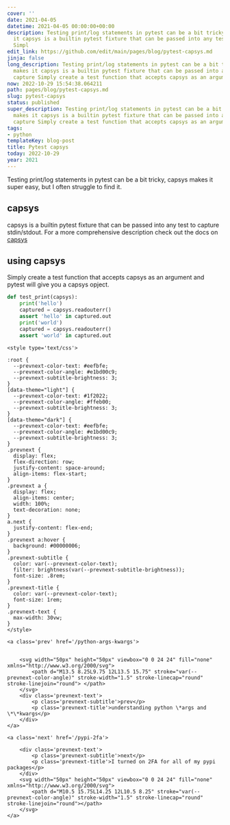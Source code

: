 ```yaml
---
cover: ''
date: 2021-04-05
datetime: 2021-04-05 00:00:00+00:00
description: Testing print/log statements in pytest can be a bit tricky, capsys makes
  it capsys is a builtin pytest fixture that can be passed into any test to capture
  Simpl
edit_link: https://github.com/edit/main/pages/blog/pytest-capsys.md
jinja: false
long_description: Testing print/log statements in pytest can be a bit tricky, capsys
  makes it capsys is a builtin pytest fixture that can be passed into any test to
  capture Simply create a test function that accepts capsys as an argument and pytest
now: 2022-10-29 15:54:38.064211
path: pages/blog/pytest-capsys.md
slug: pytest-capsys
status: published
super_description: Testing print/log statements in pytest can be a bit tricky, capsys
  makes it capsys is a builtin pytest fixture that can be passed into any test to
  capture Simply create a test function that accepts capsys as an argument and pytest
tags:
- python
templateKey: blog-post
title: Pytest capsys
today: 2022-10-29
year: 2021
---
```


Testing print/log statements in pytest can be a bit tricky, capsys makes it
super easy, but I often struggle to find it.


## capsys

capsys is a builtin pytest fixture that can be passed into any test to capture
stdin/stdout.  For a more comprehensive description check out the docs on
[capsys](https://docs.pytest.org/en/stable/capture.html#accessing-captured-output-from-a-test-function)

## using capsys

Simply create a test function that accepts capsys as an argument and pytest
will give you a capsys opject.

```python
def test_print(capsys):
    print('hello')
    captured = capsys.readouterr()
    assert 'hello' in captured.out
    print('world')
    captured = capsys.readouterr()
    assert 'world' in captured.out
```
<div class='prevnext'>

    <style type='text/css'>

    :root {
      --prevnext-color-text: #eefbfe;
      --prevnext-color-angle: #e1bd00c9;
      --prevnext-subtitle-brightness: 3;
    }
    [data-theme="light"] {
      --prevnext-color-text: #1f2022;
      --prevnext-color-angle: #ffeb00;
      --prevnext-subtitle-brightness: 3;
    }
    [data-theme="dark"] {
      --prevnext-color-text: #eefbfe;
      --prevnext-color-angle: #e1bd00c9;
      --prevnext-subtitle-brightness: 3;
    }
    .prevnext {
      display: flex;
      flex-direction: row;
      justify-content: space-around;
      align-items: flex-start;
    }
    .prevnext a {
      display: flex;
      align-items: center;
      width: 100%;
      text-decoration: none;
    }
    a.next {
      justify-content: flex-end;
    }
    .prevnext a:hover {
      background: #00000006;
    }
    .prevnext-subtitle {
      color: var(--prevnext-color-text);
      filter: brightness(var(--prevnext-subtitle-brightness));
      font-size: .8rem;
    }
    .prevnext-title {
      color: var(--prevnext-color-text);
      font-size: 1rem;
    }
    .prevnext-text {
      max-width: 30vw;
    }
    </style>
    
    <a class='prev' href='/python-args-kwargs'>
    

        <svg width="50px" height="50px" viewbox="0 0 24 24" fill="none" xmlns="http://www.w3.org/2000/svg">
            <path d="M13.5 8.25L9.75 12L13.5 15.75" stroke="var(--prevnext-color-angle)" stroke-width="1.5" stroke-linecap="round" stroke-linejoin="round"> </path>
        </svg>
        <div class='prevnext-text'>
            <p class='prevnext-subtitle'>prev</p>
            <p class='prevnext-title'>understanding python \*args and \*\*kwargs</p>
        </div>
    </a>
    
    <a class='next' href='/pypi-2fa'>
    
        <div class='prevnext-text'>
            <p class='prevnext-subtitle'>next</p>
            <p class='prevnext-title'>I turned on 2FA for all of my pypi packages</p>
        </div>
        <svg width="50px" height="50px" viewbox="0 0 24 24" fill="none" xmlns="http://www.w3.org/2000/svg">
            <path d="M10.5 15.75L14.25 12L10.5 8.25" stroke="var(--prevnext-color-angle)" stroke-width="1.5" stroke-linecap="round" stroke-linejoin="round"></path>
        </svg>
    </a>
  </div>